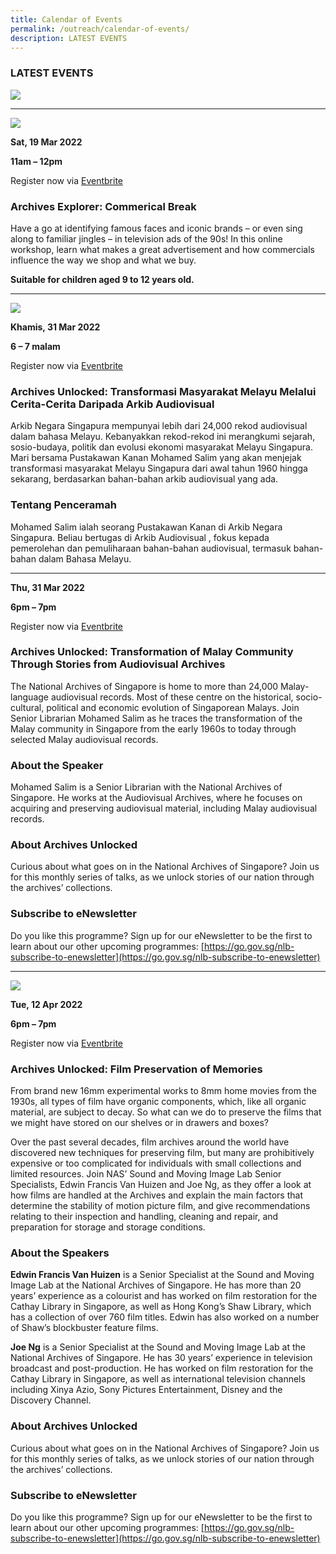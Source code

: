 ```yaml
---
title: Calendar of Events
permalink: /outreach/calendar-of-events/
description: LATEST EVENTS
---
```

### LATEST EVENTS


![](/images/Digital%20Brochure%20Revised.jpg)

____________________________________________________________
![](/images/AE%20corp.jpg)


**Sat, 19 Mar 2022**

**11am – 12pm**

Register now via [Eventbrite](https://www.eventbrite.sg/e/archives-explorer-commercial-break-tickets-271894522837)

### Archives Explorer: Commerical Break

Have a go at identifying famous faces and iconic brands – or even sing along to familiar jingles – in television ads of the 90s! In this online workshop, learn what makes a great advertisement and how commercials influence the way we shop and what we buy.

**Suitable for children aged 9 to 12 years old.**

____________________________________________________________

![](/images/AU%20Eventbrite%20Talk%20on%2031%20Mar%202022.jpg)

 
**Khamis, 31 Mar 2022** 

**6 – 7 malam**

Register now via [Eventbrite](https://www.eventbrite.sg/e/archives-unlocked-transformation-of-malay-community-through-audiovisuals-tickets-267396007657)

### Archives Unlocked: Transformasi Masyarakat Melayu Melalui Cerita-Cerita Daripada Arkib Audiovisual

Arkib Negara Singapura mempunyai lebih dari 24,000 rekod audiovisual dalam bahasa Melayu. Kebanyakkan rekod-rekod ini merangkumi sejarah, sosio-budaya, politik dan evolusi ekonomi masyarakat Melayu Singapura. Mari bersama Pustakawan Kanan Mohamed Salim yang akan menjejak transformasi masyarakat Melayu Singapura dari awal tahun 1960 hingga sekarang, berdasarkan bahan-bahan arkib audiovisual yang ada.

### Tentang Penceramah
Mohamed Salim ialah seorang Pustakawan Kanan di Arkib Negara Singapura. Beliau bertugas di Arkib Audiovisual , fokus kepada pemerolehan dan pemuliharaan  bahan-bahan audiovisual, termasuk bahan-bahan dalam Bahasa Melayu.

___________________________________________________________________



**Thu, 31 Mar 2022**

**6pm – 7pm**

Register now via [Eventbrite](https://www.eventbrite.sg/e/archives-unlocked-transformation-of-malay-community-through-audiovisuals-tickets-267396007657)

### Archives Unlocked: Transformation of Malay Community Through Stories from Audiovisual Archives

The National Archives of Singapore is home to more than 24,000 Malay-language audiovisual records. Most of these centre on the historical, socio-cultural, political and economic evolution of Singaporean Malays. Join Senior Librarian Mohamed Salim as he traces the transformation of the Malay community in Singapore from the early 1960s to today through selected Malay audiovisual records.

### About the Speaker
Mohamed Salim is a Senior Librarian with the National Archives of Singapore. He works at the Audiovisual Archives, where he focuses on acquiring and preserving audiovisual material, including Malay audiovisual records.

### About Archives Unlocked
Curious about what goes on in the National Archives of Singapore? Join us for this monthly series of talks, as we unlock stories of our nation through the archives’ collections.

### Subscribe to eNewsletter
Do you like this programme? Sign up for our eNewsletter to be the first to learn about our other upcoming programmes: [https://go.gov.sg/nlb-subscribe-to-enewsletter](https://go.gov.sg/nlb-subscribe-to-enewsletter)

___________________________________________________________________

![](/images/AU%2012%20Apr_Eventbrite%20Web%20Banner.png)

**Tue, 12 Apr 2022**

**6pm – 7pm**

Register now via [Eventbrite](https://www.eventbrite.sg/e/archives-unlocked-film-preservation-of-memories-tickets-293731838837)

### Archives Unlocked: Film Preservation of Memories

From brand new 16mm experimental works to 8mm home movies from the 1930s, all types of film have organic components, which, like all organic material, are subject to decay. So what can we do to preserve the films that we might have stored on our shelves or in drawers and boxes?

Over the past several decades, film archives around the world have discovered new techniques for preserving film, but many are prohibitively expensive or too complicated for individuals with small collections and limited resources. Join NAS’ Sound and Moving Image Lab Senior Specialists, Edwin Francis Van Huizen and Joe Ng, as they offer a look at how films are handled at the Archives and explain the main factors that determine the stability of motion picture film, and give recommendations relating to their inspection and handling, cleaning and repair, and preparation for storage and storage conditions.

### About the Speakers
**Edwin Francis Van Huizen** is a Senior Specialist at the Sound and Moving Image Lab at the National Archives of Singapore. He has more than 20 years’ experience as a colourist and has worked on film restoration for the Cathay Library in Singapore, as well as Hong Kong’s Shaw Library, which has a collection of over 760 film titles. Edwin has also worked on a number of Shaw’s blockbuster feature films.

**Joe Ng** is a Senior Specialist at the Sound and Moving Image Lab at the National Archives of Singapore. He has 30 years’ experience in television broadcast and post-production. He has worked on film restoration for the Cathay Library in Singapore, as well as international television channels including Xinya Azio, Sony Pictures Entertainment, Disney and the Discovery Channel.

### About Archives Unlocked
Curious about what goes on in the National Archives of Singapore? Join us for this monthly series of talks, as we unlock stories of our nation through the archives’ collections.

### Subscribe to eNewsletter
Do you like this programme? Sign up for our eNewsletter to be the first to learn about our other upcoming programmes: [https://go.gov.sg/nlb-subscribe-to-enewsletter](https://go.gov.sg/nlb-subscribe-to-enewsletter)